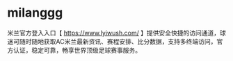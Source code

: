 # milanggg
米兰官方登入入口【 https://www.lyiwush.com/ 】提供安全快捷的访问通道，球迷可随时随地获取AC米兰最新资讯、赛程安排、比分数据，支持多终端访问，官方认证，稳定可靠，畅享世界顶级足球赛事服务。
